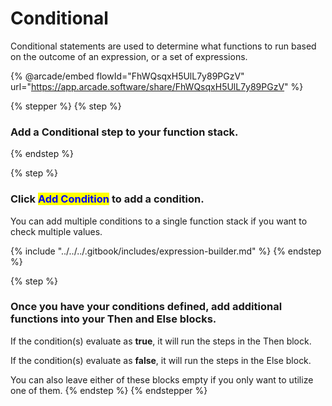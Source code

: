 # Conditional

Conditional statements are used to determine what functions to run based on the outcome of an expression, or a set of expressions.

{% @arcade/embed flowId="FhWQsqxH5UlL7y89PGzV" url="https://app.arcade.software/share/FhWQsqxH5UlL7y89PGzV" %}

{% stepper %}
{% step %}
### Add a Conditional step to your function stack.


{% endstep %}

{% step %}
### Click <mark style="color:blue;">Add Condition</mark> to add a condition.

You can add multiple conditions to a single function stack if you want to check multiple values.

{% include "../../../.gitbook/includes/expression-builder.md" %}
{% endstep %}

{% step %}
### Once you have your conditions defined, add additional functions into your Then and Else blocks.

If the condition(s) evaluate as **true**, it will run the steps in the Then block.

If the condition(s) evaluate as **false**, it will run the steps in the Else block.

You can also leave either of these blocks empty if you only want to utilize one of them.
{% endstep %}
{% endstepper %}

